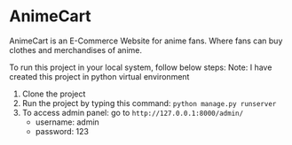 # AnimeCart
AnimeCart is an E-Commerce Website for anime fans. Where fans can buy clothes and merchandises of anime.

To run this project in your local system, follow below steps: 
Note: I have created this project in python virtual environment

1. Clone the project
2. Run the project by typing this command:
   `python manage.py runserver`
3. To access admin panel:
   go to `http://127.0.0.1:8000/admin/`
   -  username: admin
   - password: 123
